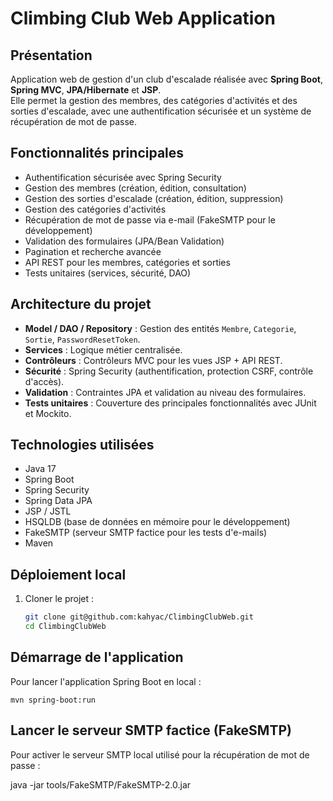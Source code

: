 # Climbing Club Web Application

## Présentation
Application web de gestion d'un club d'escalade réalisée avec **Spring Boot**, **Spring MVC**, **JPA/Hibernate** et **JSP**.  
Elle permet la gestion des membres, des catégories d'activités et des sorties d'escalade, avec une authentification sécurisée et un système de récupération de mot de passe.

## Fonctionnalités principales
- Authentification sécurisée avec Spring Security
- Gestion des membres (création, édition, consultation)
- Gestion des sorties d'escalade (création, édition, suppression)
- Gestion des catégories d'activités
- Récupération de mot de passe via e-mail (FakeSMTP pour le développement)
- Validation des formulaires (JPA/Bean Validation)
- Pagination et recherche avancée
- API REST pour les membres, catégories et sorties
- Tests unitaires (services, sécurité, DAO)

## Architecture du projet
- **Model / DAO / Repository** : Gestion des entités `Membre`, `Categorie`, `Sortie`, `PasswordResetToken`.
- **Services** : Logique métier centralisée.
- **Contrôleurs** : Contrôleurs MVC pour les vues JSP + API REST.
- **Sécurité** : Spring Security (authentification, protection CSRF, contrôle d'accès).
- **Validation** : Contraintes JPA et validation au niveau des formulaires.
- **Tests unitaires** : Couverture des principales fonctionnalités avec JUnit et Mockito.

## Technologies utilisées
- Java 17
- Spring Boot
- Spring Security
- Spring Data JPA
- JSP / JSTL
- HSQLDB (base de données en mémoire pour le développement)
- FakeSMTP (serveur SMTP factice pour les tests d'e-mails)
- Maven

## Déploiement local
1. Cloner le projet :
   ```bash
   git clone git@github.com:kahyac/ClimbingClubWeb.git
   cd ClimbingClubWeb

## Démarrage de l'application

Pour lancer l'application Spring Boot en local :

    mvn spring-boot:run

## Lancer le serveur SMTP factice (FakeSMTP)
Pour activer le serveur SMTP local utilisé pour la récupération de mot de passe :

   java -jar tools/FakeSMTP/FakeSMTP-2.0.jar